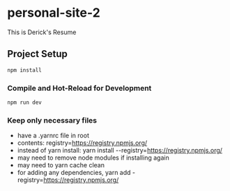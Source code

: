 # personal-site-2

This is Derick's Resume

## Project Setup

```sh
npm install
```

### Compile and Hot-Reload for Development

```sh
npm run dev
```

### Keep only necessary files

* have a .yarnrc file in root
* contents: registry=https://registry.npmjs.org/
* instead of yarn install: yarn install --registry=https://registry.npmjs.org/
* may need to remove node modules if installing again
* may need to yarn cache clean
* for adding any dependencies, yarn add <dependency> -registry=https://registry.npmjs.org/



